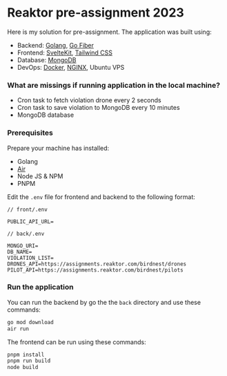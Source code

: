 # Reaktor pre-assignment 2023

Here is my solution for pre-assignment. The application was built using:

- Backend: [Golang](https://github.com/golang/go), [Go Fiber](https://github.com/gofiber/fiber)
- Frontend: [SvelteKit](https://github.com/sveltejs/kit), [Tailwind CSS](https://github.com/tailwindlabs/tailwindcss)
- Database: [MongoDB](https://www.mongodb.com/home)
- DevOps: [Docker](https://www.docker.com/), [NGINX](https://www.nginx.com/), Ubuntu VPS

### What are missings if running application in the local machine?

- Cron task to fetch violation drone every 2 seconds
- Cron task to save violation to MongoDB every 10 minutes
- MongoDB database

### Prerequisites

Prepare your machine has installed:

- Golang
- [Air](https://github.com/cosmtrek/air)
- Node JS & NPM
- PNPM

Edit the `.env` file for frontend and backend to the following format:

```text
// front/.env

PUBLIC_API_URL=

```

```text
// back/.env

MONGO_URI=
DB_NAME=
VIOLATION_LIST=
DRONES_API=https://assignments.reaktor.com/birdnest/drones
PILOT_API=https://assignments.reaktor.com/birdnest/pilots
```

### Run the application

You can run the backend by go the the `back` directory and use these commands:

```bash
go mod download
air run

```

The frontend can be run using these commands:

```bash
pnpm install
pnpm run build
node build

```
